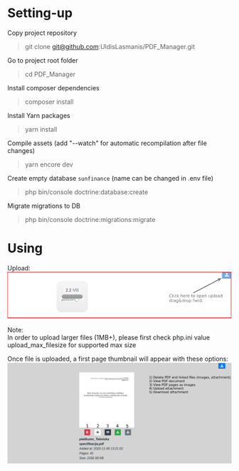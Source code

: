 # Setting-up
Copy project repository
> git clone git@github.com:UldisLasmanis/PDF_Manager.git 

Go to project root folder
> cd PDF_Manager

Install composer dependencies
> composer install

Install Yarn packages
> yarn install

Compile assets (add "--watch" for automatic recompilation after file changes)
> yarn encore dev

Create empty database `sunfinance` (name can be changed in .env file)
> php bin/console doctrine:database:create

Migrate migrations to DB
> php bin/console doctrine:migrations:migrate

# Using
Upload:  
![alt text](https://github.com/UldisLasmanis/PDF_Manager/blob/master/public/instructions/upload_instructions.png?raw=true)

Note:  
In order to upload larger files (1MB+), please first check php.ini value 
upload_max_filesize for supported max size

Once file is uploaded, a first page thumbnail will appear with these options: 
![alt text](https://github.com/UldisLasmanis/PDF_Manager/blob/master/public/instructions/button_instructions.png?raw=true)

